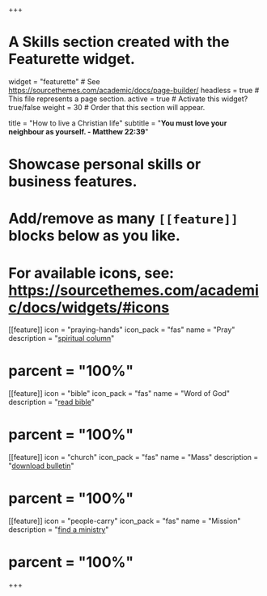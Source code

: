 +++
# A Skills section created with the Featurette widget.
widget = "featurette"  # See https://sourcethemes.com/academic/docs/page-builder/
headless = true  # This file represents a page section.
active = true  # Activate this widget? true/false
weight = 30  # Order that this section will appear.

title = "How to live a Christian life"
subtitle = "**You must love your neighbour as yourself. - Matthew 22:39**"

# Showcase personal skills or business features.
#
# Add/remove as many `[[feature]]` blocks below as you like.
#
# For available icons, see: https://sourcethemes.com/academic/docs/widgets/#icons

[[feature]]
  icon = "praying-hands"
  icon_pack = "fas"
  name = "Pray"
  description = "[spiritual column](#posts)"
#  parcent = "100%"

[[feature]]
  icon = "bible"
  icon_pack = "fas"
  name = "Word of God"
  description = "[read bible](https://morningstarinfosys.com)"
#  parcent = "100%"  

[[feature]]
  icon = "church"
  icon_pack = "fas"
  name = "Mass"
  description = "[download bulletin](#accomplishments)"
#  parcent = "100%"

[[feature]]
  icon = "people-carry"
  icon_pack = "fas"
  name = "Mission"
  description = "[find a ministry](#projects)"
#  parcent = "100%"
+++
